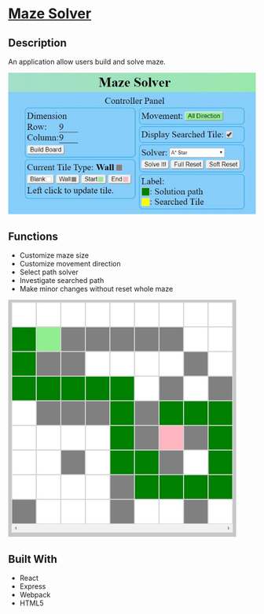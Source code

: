 # [Maze Solver](https://my-maze-solver.herokuapp.com/)

## Description

An application allow users build and solve maze.

![Index](/readme/index.jpg?raw=true "Index")

## Functions

* Customize maze size
* Customize movement direction
* Select path solver
* Investigate searched path
* Make minor changes without reset whole maze

![Maze](/readme/maze.jpg?raw=true "Maze")

## Built With

* React
* Express
* Webpack
* HTML5
